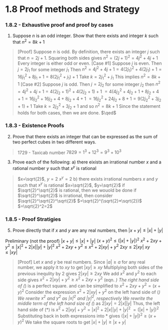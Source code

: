 # 1.8 Proof methods and Strategy

### 1.8.2 - Exhaustive proof and proof by cases

1. Suppose $n$ is an odd integer. Show that there exists and integer $k$ such that $n^2=8k+1$
> [Proof]
> Suppose $n$ is odd.
> By definition, there exists an integer $j$ such that $n=2j+1$.
> Squaring both sides gives $n^2=(2j+1)^2=4j^2+4j+1$
> Every integer is either odd or even. 
> [Case #1]
> Suppose $j$ is even.
> Then $j=2j_1$ for some integer $j_1$
> Then $n^2=4j^2+4j+1=4(2j_1)^2+4(2j_1)+1=16j_1^2+8j_1+1=8(2j_1^2+j_1)+1$
> Take $k=2j_1^2+j_1$ This implies $n^2=8k+1$
> [Case #2]
> Suppose $j$ is odd.
> Then $j=2j_2$ for some integer $j_2$
> then $n^2=4j^2+4j+1=4(2j_2+1)^2+4(2j_2+1)+1$
> $=4(4j_2^2+4j_2+1+8j_2+4+1=16j_2^2+16j_2+4+8j_2+4+1$
> $=16j_2^2+24j_2+8+1=9(2j_2^2+3j_2+1)+1$
> Take $k=2j_2^2+3j_2+1$ and so $n^2=8k+1$
> Since the statement holds for both cases, then we are done. $\qed$

### 1.8.3 - Existence Proofs

2. Prove that there exists an integer that can be expressed as the sum of two perfect cubes in two different ways.
> $1729$ - Taxicab number
> $7829=1^3+12^3=9^3+10^3$

3. Prove each of the following:
a) there eixists an irrational number $x$ and a rational number $y$ such that $x^y$ is rational
> $x=\sqrt{2}$, $y=2$
> $x^y=2$
b) there exists irrational numbers $x$ and $y$ such that $x^y$ is rational
> $x=\sqrt{2}$, $y=\sqrt{2}$ if $\sqrt{2}^\sqrt{2}$ is rational, then we wouold be done if $\sqrt{2}^\sqrt{2}$ is irrational, then consider $\sqrt{2}^\sqrt{2}^\sqrt{2}$
$=\sqrt{2}^(\sqrt{2}*\sqrt{2})$
$=\sqrt{2}^2=2$

### 1.8.5 - Proof Stratigies
5. Prove directly that if $x$ and $y$ are any real numbers, then $|x+y|\leq|x|+|y|$

Preliminary (not the proof)
$|x+y|\leq|x|+|y|$
$(x+y)^2\leq(|x|+|y|)^2$
$x^2+2xy+y^2\leq|x|^2+2|x||y|+|y|^2$
$x^2+2xy+y^2\leq x^2+2|xy|+y^2$
$2xy\leq 2|xy|$
$xy\leq|xy|$

> [Proof]
> Let $x$ and $y$ be real numbers.
> Since $|a|\geq a$ for any real number, we apply it to $xy$
> to get $|xy|\geq xy$
> Multiplying both sides of the previous inequlity by $2$ gives $2|xy|\geq 2xy$
> We add $x^2$ and $y^2$ to each side gives $x^2+2|xy|+y^2\geq x^2+2xy+y^2$ (eqn. *)
> The right hand side of (*) is a perfect square. 
> and can be simplified to $x^2+2xy+y^2=(x+y)^2$
> Consider the expression $x^2+2|xy|+y^2$ on the left hand side of (*)
> We rewrite $x^2$ and $y^2$ as $|x|^2$ and $|y|^2$, respectively
> We rewrite the middle term of the left hand size of (*) as $2|xy|=2|x||y|$
> Thus, the left hand side of (*) is $x^2+2|xy|+y^2=|x|^2+2|x||y|+|y|^2$
> $=(|x|+|y|)^2$
> Substituting back in both expressions into * gives
> $(|x|+|y|)^2\geq(x+y)^2$
> We take the square roots to get
> $|x|+|y|\geq|x+y|$


